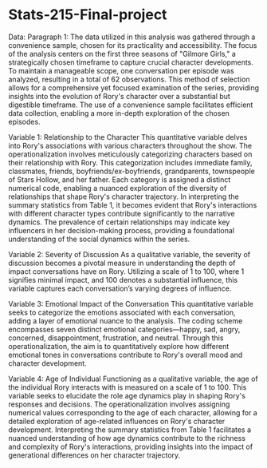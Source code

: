 # Stats-215-Final-project


Data: 
Paragraph 1:
The data utilized in this analysis was gathered through a convenience sample, chosen for its practicality and accessibility. The focus of the analysis centers on the first three seasons of "Gilmore Girls," a strategically chosen timeframe to capture crucial character developments. To maintain a manageable scope, one conversation per episode was analyzed, resulting in a total of 62 observations. This method of selection allows for a comprehensive yet focused examination of the series, providing insights into the evolution of Rory's character over a substantial but digestible timeframe. The use of a convenience sample facilitates efficient data collection, enabling a more in-depth exploration of the chosen episodes.

Variable 1: Relationship to the Character
This quantitative variable delves into Rory's associations with various characters throughout the show. The operationalization involves meticulously categorizing characters based on their relationship with Rory. This categorization includes immediate family, classmates, friends, boyfriends/ex-boyfriends, grandparents, townspeople of Stars Hollow, and her father. Each category is assigned a distinct numerical code, enabling a nuanced exploration of the diversity of relationships that shape Rory's character trajectory. In interpreting the summary statistics from Table 1, it becomes evident that Rory's interactions with different character types contribute significantly to the narrative dynamics. The prevalence of certain relationships may indicate key influencers in her decision-making process, providing a foundational understanding of the social dynamics within the 
series.

Variable 2: Severity of Discussion
As a qualitative variable, the severity of discussion becomes a pivotal measure in understanding the depth of impact conversations have on Rory. Utilizing a scale of 1 to 100, where 1 signifies minimal impact, and 100 denotes a substantial influence, this variable captures each conversation’s varying degrees of influence. 

Variable 3: Emotional Impact of the Conversation
This quantitative variable seeks to categorize the emotions associated with each conversation, adding a layer of emotional nuance to the analysis. The coding scheme encompasses seven distinct emotional categories—happy, sad, angry, concerned, disappointment, frustration, and neutral. Through this operationalization, the aim is to quantitatively explore how different emotional tones in conversations contribute to Rory's overall mood and character development. 

Variable 4: Age of Individual
Functioning as a qualitative variable, the age of the individual Rory interacts with is measured on a scale of 1 to 100. This variable seeks to elucidate the role age dynamics play in shaping Rory's responses and decisions. The operationalization involves assigning numerical values corresponding to the age of each character, allowing for a detailed exploration of age-related influences on Rory's character development. Interpreting the summary statistics from Table 1 facilitates a nuanced understanding of how age dynamics contribute to the richness and complexity of Rory's interactions, providing insights into the impact of generational differences on her character trajectory.

